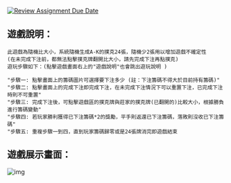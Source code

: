 [![Review Assignment Due Date](https://classroom.github.com/assets/deadline-readme-button-24ddc0f5d75046c5622901739e7c5dd533143b0c8e959d652212380cedb1ea36.svg)](https://classroom.github.com/a/RBF7YxKR)

## 遊戲說明：

    此遊戲為隨機比大小，系統隨機生成A-K的撲克24張，隨機少2張用以增加遊戲不確定性
    (在未完成下注前，都無法點擊撲克牌翻開比大小，請先完成下注再點撲克)
    遊玩步驟如下：(點擊遊戲畫面右上的"遊戲說明"也會跳出遊玩說明 )

    "步驟一: 點擊畫面上的籌碼圖片可選擇要下注多少 (註：下注籌碼不得大於目前持有籌碼)"
    "步驟二: 點擊畫面上的完成下注即完成下注，在未完成下注情況下可以重置下注，已完成下注時則不可重置"
    "步驟三: 完成下注後，可點擊遊戲區的撲克牌與莊家的撲克牌(已翻開的)比較大小，根據勝負進行籌碼變動"
    "步驟四: 若玩家勝利獲得已下注籌碼*2的獎勵，平手則返還已下注籌碼，落敗則沒收已下注籌碼"
    "步驟五: 重複步驟一到四，直到玩家籌碼歸零或是24張牌消完即遊戲結束

## 遊戲展示畫面：

![img](https://github.com/wdaweb/jq_cards-adad09382/blob/master/READMEIMG.gif)
